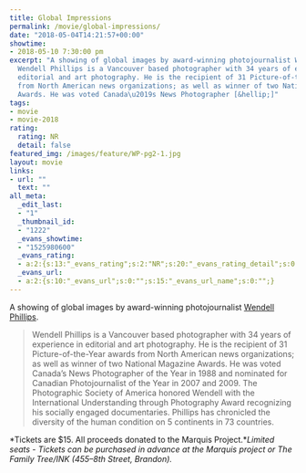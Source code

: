 ```yaml
---
title: Global Impressions
permalink: /movie/global-impressions/
date: "2018-05-04T14:21:57+00:00"
showtime:
- 2018-05-10 7:30:00 pm
excerpt: "A showing of global images by award-winning photojournalist Wendell Phillips.
  Wendell Phillips is a Vancouver based photographer with 34 years of experience in
  editorial and art photography. He is the recipient of 31 Picture-of-the-Year awards
  from North American news organizations; as well as winner of two National Magazine
  Awards. He was voted Canada\u2019s News Photographer [&hellip;]"
tags:
- movie
- movie-2018
rating:
  rating: NR
  detail: false
featured_img: /images/feature/WP-pg2-1.jpg
layout: movie
links:
- url: ""
  text: ""
all_meta:
  _edit_last:
  - "1"
  _thumbnail_id:
  - "1222"
  _evans_showtime:
  - "1525980600"
  _evans_rating:
  - a:2:{s:13:"_evans_rating";s:2:"NR";s:20:"_evans_rating_detail";s:0:"";}
  _evans_url:
  - a:2:{s:10:"_evans_url";s:0:"";s:15:"_evans_url_name";s:0:"";}
---
```


A showing of global images by award-winning photojournalist [Wendell Phillips](https://www.wendellphillips.com/index).

> Wendell Phillips is a Vancouver based photographer with 34 years of experience in editorial and art photography. He is the recipient of 31 Picture-of-the-Year awards from North American news organizations; as well as winner of two National Magazine Awards. He was voted Canada’s News Photographer of the Year in 1988 and nominated for Canadian Photojournalist of the Year in 2007 and 2009. The Photographic Society of America honored Wendell with the International Understanding through Photography Award recognizing his socially engaged documentaries. Phillips has chronicled the diversity of the human condition on 5 continents in 73 countries.

*Tickets are $15. All proceeds donated to the Marquis Project.**Limited seats - Tickets can be purchased in advance at the Marquis project or The Family Tree/INK (455–8th Street, Brandon).*
